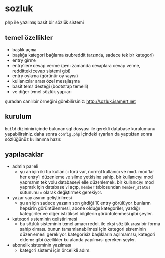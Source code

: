 # sozluk
php ile yazılmış basit bir sözlük sistemi

## temel özellikler
- başlık açma
- başlığa kategori bağlama (subreddit tarzında, sadece tek bir kategori)
- entry girme
- entry'lere cevap verme (aynı zamanda cevaplara cevap verme, redditteki cevap sistemi gibi)
- entry oylama (görünür oy sayısı)
- kullanıcılar arası özel mesajlaşma
- basit tema desteği (bootstrap temelli)
- ve diğer temel sözlük yapıları

şuradan canlı bir örneğini görebilirsiniz: http://sozluk.isamert.net


## kurulum
`build` dizininin içinde bulunan sql dosyası ile gerekli database kurulumunu yapabilirsiniz. daha sonra `config.php` içindeki ayarları da yaptıktan sonra sözlüğünüz kullanıma hazır.

## yapılacaklar
- admin paneli
    * şu an için iki tip kullanıcı türü var, normal kullanıcı ve mod. mod'lar her entry'i düzenleme ve silme yetkisine sahip. bir kullanıcıyı mod yapmanın tek yolu databaseyi elle düzenlemek. bir kullanıcıyı mod yapmak için database'yi açıp, `member` tablosundan `member_status` sütununu `m` olarak değiştirmek gerekiyor.
- yazar sayfasının geliştirilmesi
    - şu an için sadece yazarın son girdiği 10 entry görülüyor. bunların hepsinin görüntülenmesi, abone olduğu kategoriler, yazdığı kategoriler ve diğer istatiksel bilgilerin görüntülenmesi gibi şeyler.
- kategori sisteminin geliştirilmesi
    - bu sözlük sisteminin temel amacı reddit ile ekşi sözlük arası bir forma sahip olması. bunun tamamlanabilmesi için kategori sisteminin düzenlemesi gerekiyor. kategorisiz başlıkların açılmaması, kategori ekleme gibi özellikler bu alanda yapılması gereken şeyler.
- abonelik sisteminin yazılması
    - kategori sistemi için öncelikli adım.
